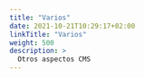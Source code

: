 ```yaml
---
title: "Varios"
date: 2021-10-21T10:29:17+02:00
linkTitle: "Varios"
weight: 500
description: >
  Otros aspectos CMS
---
```

